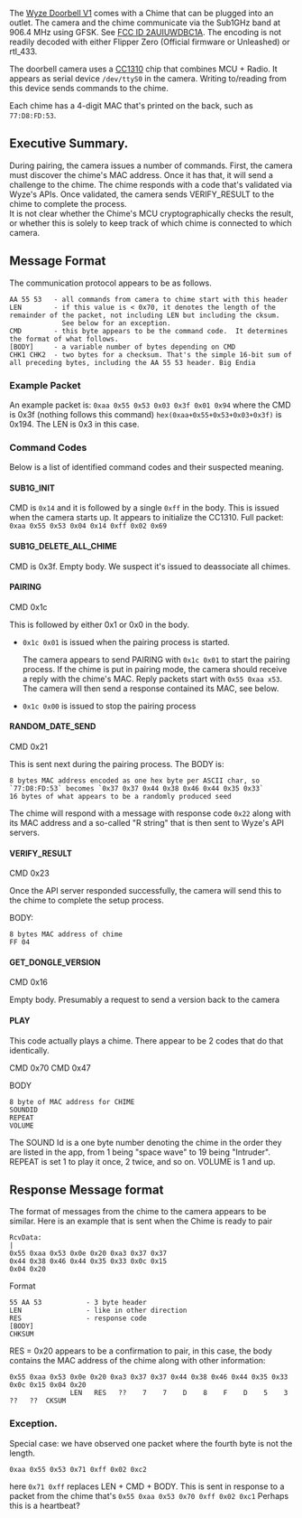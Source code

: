 The [Wyze Doorbell V1](https://www.wyze.com/products/wyze-doorbell) comes with a Chime that can be plugged into an outlet.  The camera and the chime communicate via the Sub1GHz band at 906.4 MHz using GFSK. See [FCC ID 2AUIUWDBC1A](https://fcc.report/FCC-ID/2AUIUWDBC1A/5922685).
The encoding is not readily decoded with either Flipper Zero (Official firmware or Unleashed) or rtl_433.

The doorbell camera uses a [CC1310](https://www.ti.com/product/CC1310) chip that combines MCU + Radio. It appears as serial device `/dev/ttyS0` in the camera.  Writing to/reading from this device sends commands to the chime.

Each chime has a 4-digit MAC that's printed on the back, such as `77:D8:FD:53`.

## Executive Summary.
During pairing, the camera issues a number of commands. First, the camera must discover the chime's MAC address.
Once it has that, it will send a challenge to the chime. The chime responds with a code that's validated via Wyze's APIs.
Once validated, the camera sends VERIFY_RESULT to the chime to complete the process.  
It is not clear whether the Chime's MCU cryptographically checks the result, or whether this is solely to
keep track of which chime is connected to which camera.

## Message Format
The communication protocol appears to be as follows.  
```
AA 55 53   - all commands from camera to chime start with this header
LEN        - if this value is < 0x70, it denotes the length of the remainder of the packet, not including LEN but including the cksum.
             See below for an exception.
CMD        - this byte appears to be the command code.  It determines the format of what follows.
[BODY]     - a variable number of bytes depending on CMD
CHK1 CHK2  - two bytes for a checksum. That's the simple 16-bit sum of all preceding bytes, including the AA 55 53 header. Big Endia
```

### Example Packet
An example packet is:
`0xaa 0x55 0x53 0x03 0x3f 0x01 0x94`
where the CMD is 0x3f (nothing follows this command)
`hex(0xaa+0x55+0x53+0x03+0x3f)` is 0x194. The LEN is 0x3 in this case.

### Command Codes

Below is a list of identified command codes and their suspected meaning.

#### SUB1G_INIT

CMD is `0x14` and it is followed by a single `0xff` in the body. 
This is issued when the camera starts up. It appears to initialize the CC1310.
Full packet: `0xaa 0x55 0x53 0x04 0x14 0xff 0x02 0x69`

#### SUB1G_DELETE_ALL_CHIME

CMD is 0x3f.  Empty body. We suspect it's issued to deassociate all chimes.

#### PAIRING

CMD 0x1c

This is followed by either 0x1 or 0x0 in the body.

- `0x1c 0x01` is issued when the pairing process is started.

  The camera appears to send PAIRING with `0x1c 0x01` to start the pairing process. If the chime is put in pairing mode, 
  the camera should receive a reply with the chime's MAC.  Reply packets start with `0x55 0xaa x53`. The camera will then
  send a response contained its MAC, see below.

- `0x1c 0x00` is issued to stop the pairing process

#### RANDOM_DATE_SEND

CMD 0x21

This is sent next during the pairing process.
The BODY is:
```
8 bytes MAC address encoded as one hex byte per ASCII char, so `77:D8:FD:53` becomes `0x37 0x37 0x44 0x38 0x46 0x44 0x35 0x33`
16 bytes of what appears to be a randomly produced seed
```

The chime will respond with a message with response code `0x22` along with its MAC address and a so-called "R string" that is then sent to Wyze's API servers.

#### VERIFY_RESULT

CMD 0x23

Once the API server responded successfully, the camera will send this to the chime to complete the setup process.

BODY: 
```
8 bytes MAC address of chime
FF 04
```

#### GET_DONGLE_VERSION

CMD 0x16

Empty body.  Presumably a request to send a version back to the camera

#### PLAY

This code actually plays a chime. There appear to be 2 codes that do that identically.

CMD 0x70
CMD 0x47

BODY
```
8 byte of MAC address for CHIME
SOUNDID
REPEAT
VOLUME
```

The SOUND Id is a one byte number denoting the chime in the order they are listed in the app, from 1 being "space wave" to 19 being "Intruder". REPEAT is set 1 to play it once, 2 twice, and so on.
VOLUME is 1 and up.

## Response Message format

The format of messages from the chime to the camera appears to be similar. Here is an example that is sent when the Chime is ready to pair
```
RcvData:                                                                               |
0x55 0xaa 0x53 0x0e 0x20 0xa3 0x37 0x37 
0x44 0x38 0x46 0x44 0x35 0x33 0x0c 0x15
0x04 0x20 
```
Format
```
55 AA 53           - 3 byte header
LEN                - like in other direction
RES                - response code
[BODY]
CHKSUM
```

RES = 0x20 appears to be a confirmation to pair, in this case, the body contains the MAC address of the chime along with other
information:
```
0x55 0xaa 0x53 0x0e 0x20 0xa3 0x37 0x37 0x44 0x38 0x46 0x44 0x35 0x33 0x0c 0x15 0x04 0x20
               LEN   RES   ??    7    7    D    8    F    D    5    3   ??   ??  CKSUM    
```

### Exception.

Special case: we have observed one packet where the fourth byte is not the length. 

```
0xaa 0x55 0x53 0x71 0xff 0x02 0xc2
```
here `0x71 0xff` replaces LEN + CMD + BODY.
This is sent in response to a packet from the chime that's `0x55 0xaa 0x53 0x70 0xff 0x02 0xc1`
Perhaps this is a heartbeat?

